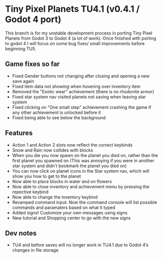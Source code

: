 # Tiny Pixel Planets TU4.1 (v0.4.1 / Godot 4 port)
This branch is for my unstable development process in porting Tiny Pixel Planets from Godot 3 to Godot 4 (a lot of work). Once finished with porting to godot 4 I will focus on some bug fixes/ small improvements before beginning TU5.

## Game fixes so far
- Fixed Gender buttons not changing after closing and opening a new save again
- Fixed item data not showing when hovering over inventory item
- Removed the "Exotic wear" achievement (there is no rhodonite armor)
- Fixed star system nav visited planets not saving when leaving star system
- Fixed clicking on "One small step" achievement crashing the game if any other achievement is unlocked before it
- Fixed being able to see below the background

## Features
- Action 1 and Action 2 slots now reflect the correct keybinds
- Snow and Rain now collides with blocks
- When you die you now spawn on the planet you died on, rather than the first planet you spawned on (This was annoying if you were in another star system and didn't bookmark the planet you died on)
- You can now click on planet icons in the Star system nav, which will show you how to get to the planet
- Now able to place blocks in water and on flowers
- Now able to close inventory and achievement menu by pressing the repective keybind
- Now able to change the inventory keybind
- Revamped command input. Now the command console will list possible commands and paramaters based on what it typed
- Added signs! Customize your own messages using signs
- New tutorial and Shopping center to go with the new signs

## Dev notes
- TU4 and before saves will no longer work in TU4.1 due to Godot 4’s changes in file storage
